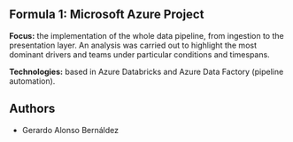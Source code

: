 
## Formula 1: Microsoft Azure Project

**Focus:** the implementation of the whole data pipeline, from ingestion to the presentation layer. An analysis was carried out to highlight the most dominant drivers and teams under particular conditions and timespans. 

**Technologies:** based in Azure Databricks and Azure Data Factory (pipeline automation).

## Authors

- Gerardo Alonso Bernáldez

